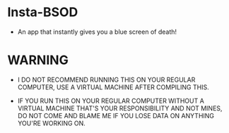 # Insta-BSOD

* An app that instantly gives you a blue screen of death!


# WARNING

* I DO NOT RECOMMEND RUNNING THIS ON YOUR REGULAR COMPUTER, USE A VIRTUAL MACHINE AFTER COMPILING THIS.

* IF YOU RUN THIS ON YOUR REGULAR COMPUTER WITHOUT A VIRTUAL MACHINE THAT'S YOUR RESPONSIBILITY AND NOT MINES, DO NOT COME AND BLAME ME IF YOU LOSE DATA ON ANYTHING YOU'RE WORKING ON.